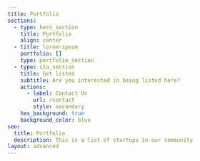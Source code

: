 ```yaml
---
title: Portfolio
sections:
  - type: hero_section
    title: Portfolio
    align: center
  - title: lorem-ipsum
    portfolio: []
    type: portfolio_section
  - type: cta_section
    title: Get listed
    subtitle: Are you interested in being listed here?
    actions:
      - label: Contact Us
        url: /contact
        style: secondary
    has_background: true
    background_color: blue
seo:
  title: Portfolio
  description: This is a list of startups in our community
layout: advanced
---
```

